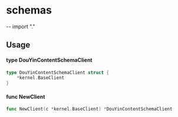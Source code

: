 # schemas
--
    import "."


## Usage

#### type DouYinContentSchemaClient

```go
type DouYinContentSchemaClient struct {
	*kernel.BaseClient
}
```


#### func  NewClient

```go
func NewClient(c *kernel.BaseClient) *DouYinContentSchemaClient
```
